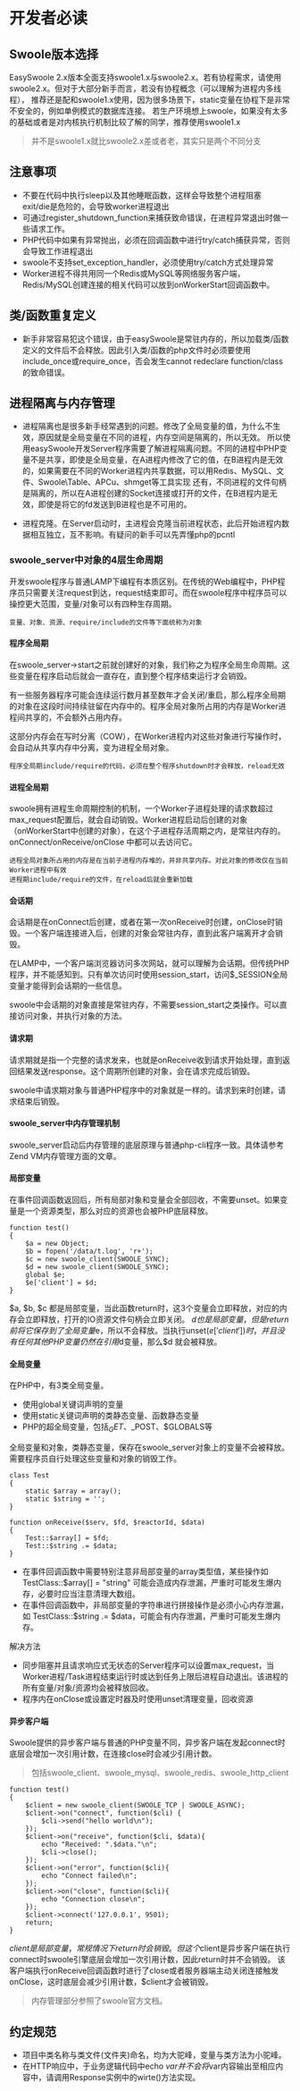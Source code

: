 # 开发者必读

## Swoole版本选择
EasySwoole 2.x版本全面支持swoole1.x与swoole2.x。若有协程需求，请使用swoole2.x。但对于大部分新手而言，若没有协程概念（可以理解为进程内多线程），
推荐还是配和swoole1.x使用，因为很多场景下，static变量在协程下是非常不安全的，例如单例模式的数据库连接。
若生产环境想上swoole，如果没有太多的基础或者是对内核执行机制比较了解的同学，推荐使用swoole1.x

> 并不是swoole1.x就比swoole2.x差或者老，其实只是两个不同分支

## 注意事项
- 不要在代码中执行sleep以及其他睡眠函数，这样会导致整个进程阻塞
    exit/die是危险的，会导致worker进程退出
- 可通过register_shutdown_function来捕获致命错误，在进程异常退出时做一些请求工作。
- PHP代码中如果有异常抛出，必须在回调函数中进行try/catch捕获异常，否则会导致工作进程退出
- swoole不支持set_exception_handler，必须使用try/catch方式处理异常
- Worker进程不得共用同一个Redis或MySQL等网络服务客户端，Redis/MySQL创建连接的相关代码可以放到onWorkerStart回调函数中。

## 类/函数重复定义

- 新手非常容易犯这个错误，由于easySwoole是常驻内存的，所以加载类/函数定义的文件后不会释放。因此引入类/函数的php文件时必须要使用include_once或require_once，否会发生cannot redeclare function/class 的致命错误。


## 进程隔离与内存管理

- 进程隔离也是很多新手经常遇到的问题。修改了全局变量的值，为什么不生效，原因就是全局变量在不同的进程，内存空间是隔离的，所以无效。
所以使用easySwoole开发Server程序需要了解进程隔离问题。不同的进程中PHP变量不是共享，即使是全局变量，在A进程内修改了它的值，在B进程内是无效的，如果需要在不同的Worker进程内共享数据，可以用Redis、MySQL、文件、Swoole\Table、APCu、shmget等工具实现
还有，不同进程的文件句柄是隔离的，所以在A进程创建的Socket连接或打开的文件，在B进程内是无效，即使是将它的fd发送到B进程也是不可用的。

- 进程克隆。在Server启动时，主进程会克隆当前进程状态，此后开始进程内数据相互独立，互不影响。有疑问的新手可以先弄懂php的pcntl

### swoole_server中对象的4层生命周期

开发swoole程序与普通LAMP下编程有本质区别。在传统的Web编程中，PHP程序员只需要关注request到达，request结束即可。而在swoole程序中程序员可以操控更大范围，变量/对象可以有四种生存周期。

    变量、对象、资源、require/include的文件等下面统称为对象

#### 程序全局期

在swoole_server->start之前就创建好的对象，我们称之为程序全局生命周期。这些变量在程序启动后就会一直存在，直到整个程序结束运行才会销毁。

有一些服务器程序可能会连续运行数月甚至数年才会关闭/重启，那么程序全局期的对象在这段时间持续驻留在内存中的。程序全局对象所占用的内存是Worker进程间共享的，不会额外占用内存。

这部分内存会在写时分离（COW），在Worker进程内对这些对象进行写操作时，会自动从共享内存中分离，变为进程全局对象。

    程序全局期include/require的代码，必须在整个程序shutdown时才会释放，reload无效

#### 进程全局期

swoole拥有进程生命周期控制的机制，一个Worker子进程处理的请求数超过max_request配置后，就会自动销毁。Worker进程启动后创建的对象（onWorkerStart中创建的对象），在这个子进程存活周期之内，是常驻内存的。onConnect/onReceive/onClose 中都可以去访问它。

    进程全局对象所占用的内存是在当前子进程内存堆的，并非共享内存。对此对象的修改仅在当前Worker进程中有效
    进程期include/require的文件，在reload后就会重新加载

#### 会话期

会话期是在onConnect后创建，或者在第一次onReceive时创建，onClose时销毁。一个客户端连接进入后，创建的对象会常驻内存，直到此客户端离开才会销毁。

在LAMP中，一个客户端浏览器访问多次网站，就可以理解为会话期。但传统PHP程序，并不能感知到。只有单次访问时使用session_start，访问$_SESSION全局变量才能得到会话期的一些信息。

swoole中会话期的对象直接是常驻内存，不需要session_start之类操作。可以直接访问对象，并执行对象的方法。
#### 请求期

请求期就是指一个完整的请求发来，也就是onReceive收到请求开始处理，直到返回结果发送response。这个周期所创建的对象，会在请求完成后销毁。

swoole中请求期对象与普通PHP程序中的对象就是一样的。请求到来时创建，请求结束后销毁。


#### swoole_server中内存管理机制

swoole_server启动后内存管理的底层原理与普通php-cli程序一致。具体请参考Zend VM内存管理方面的文章。

#### 局部变量

在事件回调函数返回后，所有局部对象和变量会全部回收，不需要unset。如果变量是一个资源类型，那么对应的资源也会被PHP底层释放。

```
function test()
{
    $a = new Object;
    $b = fopen('/data/t.log', 'r+');
    $c = new swoole_client(SWOOLE_SYNC);
    $d = new swoole_client(SWOOLE_SYNC);
    global $e;
    $e['client'] = $d;
}

```
$a, $b, $c 都是局部变量，当此函数return时，这3个变量会立即释放，对应的内存会立即释放，打开的IO资源文件句柄会立即关闭。
$d 也是局部变量，但是return前将它保存到了全局变量$e，所以不会释放。当执行unset($e['client'])时，并且没有任何其他PHP变量仍然在引用$d变量，那么$d 就会被释放。

#### 全局变量

在PHP中，有3类全局变量。

- 使用global关键词声明的变量
- 使用static关键词声明的类静态变量、函数静态变量
- PHP的超全局变量，包括$_GET、$_POST、$GLOBALS等

全局变量和对象，类静态变量，保存在swoole_server对象上的变量不会被释放。需要程序员自行处理这些变量和对象的销毁工作。

```
class Test
{
    static $array = array();
    static $string = '';
}

function onReceive($serv, $fd, $reactorId, $data)
{
    Test::$array[] = $fd;
    Test::$string .= $data;
}
```

- 在事件回调函数中需要特别注意非局部变量的array类型值，某些操作如 TestClass::$array[] = "string" 可能会造成内存泄漏，严重时可能发生爆内存，必要时应当注意清理大数组。
- 在事件回调函数中，非局部变量的字符串进行拼接操作是必须小心内存泄漏，如 TestClass::$string .= $data，可能会有内存泄漏，严重时可能发生爆内存。

解决方法
- 同步阻塞并且请求响应式无状态的Server程序可以设置max_request，当Worker进程/Task进程结束运行时或达到任务上限后进程自动退出。该进程的所有变量/对象/资源均会被释放回收。
- 程序内在onClose或设置定时器及时使用unset清理变量，回收资源

#### 异步客户端

Swoole提供的异步客户端与普通的PHP变量不同，异步客户端在发起connect时底层会增加一次引用计数，在连接close时会减少引用计数。
> 包括swoole_client、swoole_mysql、swoole_redis、swoole_http_client

```
function test()
{
    $client = new swoole_client(SWOOLE_TCP | SWOOLE_ASYNC);
    $client->on("connect", function($cli) {
        $cli->send("hello world\n");
    });
    $client->on("receive", function($cli, $data){
        echo "Received: ".$data."\n";
        $cli->close();
    });
    $client->on("error", function($cli){
        echo "Connect failed\n";
    });
    $client->on("close", function($cli){
        echo "Connection close\n";
    });
    $client->connect('127.0.0.1', 9501);
    return;
}
```

$client是局部变量，常规情况下return时会销毁。但这个$client是异步客户端在执行connect时swoole引擎底层会增加一次引用计数，因此return时并不会销毁。
该客户端执行onReceive回调函数时进行了close或者服务器端主动关闭连接触发onClose，这时底层会减少引用计数，$client才会被销毁。

> 内存管理部分参照了swoole官方文档。

## 约定规范

- 项目中类名称与类文件(文件夹)命名，均为大驼峰，变量与类方法为小驼峰。
- 在HTTP响应中，于业务逻辑代码中echo $var 并不会将$var内容输出至相应内容中，请调用Response实例中的wirte()方法实现。
